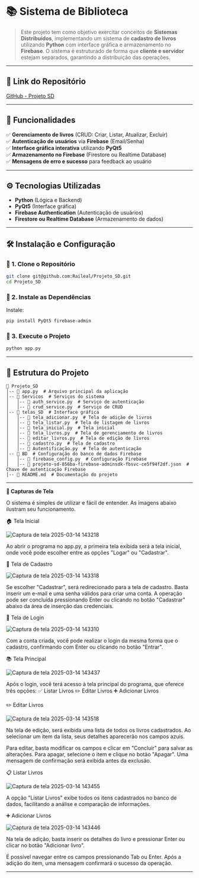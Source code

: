 # 📚 Sistema de Biblioteca 

> Este projeto tem como objetivo exercitar conceitos de **Sistemas Distribuídos**, implementando um sistema de **cadastro de livros** utilizando **Python** com interface gráfica e armazenamento no **Firebase**. O sistema é estruturado de forma que **cliente e servidor** estejam separados, garantindo a distribuição das operações.

---

## 🔗 Link do Repositório

[GitHub - Projeto SD](https://github.com/Raileal/Projeto_SD)

---

## 📌 Funcionalidades

✅ **Gerenciamento de livros** (CRUD: Criar, Listar, Atualizar, Excluir)  
✅ **Autenticação de usuários** via **Firebase** (Email/Senha)  
✅ **Interface gráfica interativa** utilizando **PyQt5**  
✅ **Armazenamento no Firebase** (Firestore ou Realtime Database)  
✅ **Mensagens de erro e sucesso** para feedback ao usuário  

---

## ⚙ Tecnologias Utilizadas

- **Python** (Lógica e Backend)
- **PyQt5** (Interface gráfica)
- **Firebase Authentication** (Autenticação de usuários)
- **Firestore ou Realtime Database** (Armazenamento de dados)

---

## 🛠️ Instalação e Configuração

### 🔹 1. Clone o Repositório
```bash
git clone git@github.com:Raileal/Projeto_SD.git
cd Projeto_SD
```

### 🔹 2. Instale as Dependências

Instale:
```bash
pip install PyQt5 firebase-admin
```


### 🔹 3. Execute o Projeto
```bash
python app.py
```

---

## 📂 Estrutura do Projeto

```
📁 Projeto_SD
│-- 📄 app.py  # Arquivo principal da aplicação
│-- 📁 Servicos  # Serviços do sistema
│   │-- 📄 auth_service.py  # Serviço de autenticação
│   │-- 📄 crud_service.py  # Serviço de CRUD
│-- 📁 telas_SD  # Interface gráfica
│   │-- 📄 tela_adicionar.py  # Tela de adição de livros
│   │-- 📄 tela_listar.py  # Tela de listagem de livros
│   │-- 📄 tela_inicial.py  # Tela inicial
│   │-- 📄 tela_livros.py  # Tela de gerenciamento de livros
│   │-- 📄 editar_livros.py  # Tela de edição de livros
│   │-- 📄 cadastro.py  # Tela de cadastro
│   │-- 📄 Autentificação.py  # Tela de autenticação
│-- 📁 BD  # Configuração do banco de dados Firebase
│   │-- 📄 firebase_config.py  # Configuração Firebase
│   │-- 📄 projeto-sd-856ba-firebase-adminsdk-fbsvc-ce5f94f2df.json  # Chave de autenticação Firebase
│-- 📄 README.md  # Documentação do projeto
```

---
**📸 Capturas de Tela**

O sistema é simples de utilizar e fácil de entender. As imagens abaixo ilustram seu funcionamento.

🏠 Tela Inicial

![Captura de tela 2025-03-14 143218](https://github.com/user-attachments/assets/1bb68504-862e-424a-913f-cc2408f84547)


Ao abrir o programa no app.py, a primeira tela exibida será a tela inicial, onde você pode escolher entre as opções "Logar" ou "Cadastrar".

📝 Tela de Cadastro

![Captura de tela 2025-03-14 143318](https://github.com/user-attachments/assets/759121d7-7a5b-4da7-b339-97630d2ba76b)


Se escolher "Cadastrar", será redirecionado para a tela de cadastro. Basta inserir um e-mail e uma senha válidos para criar uma conta.
A operação pode ser concluída pressionando Enter ou clicando no botão "Cadastrar" abaixo da área de inserção das credenciais.

🔑 Tela de Login

![Captura de tela 2025-03-14 143310](https://github.com/user-attachments/assets/a77bdd1c-b27b-4e15-b39e-22fcb7425bdc)


Com a conta criada, você pode realizar o login da mesma forma que o cadastro, confirmando com Enter ou clicando no botão "Entrar".

📚 Tela Principal

![Captura de tela 2025-03-14 143437](https://github.com/user-attachments/assets/66398e6a-a6ae-4380-a8f9-2f3a2a0a98e2)


Após o login, você terá acesso à tela principal do programa, que oferece três opções:
✅ Listar Livros
✏️ Editar Livros
➕ Adicionar Livros

✏️ Editar Livros

![Captura de tela 2025-03-14 143518](https://github.com/user-attachments/assets/98e19320-d7d5-4c0a-be7b-99e78d5a680f)


Na tela de edição, será exibida uma lista de todos os livros cadastrados. Ao selecionar um item da lista, seus detalhes aparecerão nos campos azuis.

Para editar, basta modificar os campos e clicar em "Concluir" para salvar as alterações.
Para apagar, selecione o item e clique no botão "Apagar". Uma mensagem de confirmação será exibida antes da exclusão.

📋 Listar Livros

![Captura de tela 2025-03-14 143455](https://github.com/user-attachments/assets/6145c793-31d0-4aa8-8c7b-8f96dcceac02)


A opção "Listar Livros" exibe todos os itens cadastrados no banco de dados, facilitando a análise e comparação de informações.

➕ Adicionar Livros

![Captura de tela 2025-03-14 143446](https://github.com/user-attachments/assets/9d8a1cde-4cee-4afc-a942-1d1c4efae13c)


Na tela de adição, basta inserir os detalhes do livro e pressionar Enter ou clicar no botão "Adicionar livro".

É possível navegar entre os campos pressionando Tab ou Enter.
Após a adição do item, uma mensagem confirmará o sucesso da operação.

---



